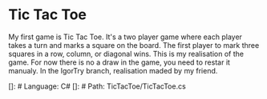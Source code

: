 # Tic Tac Toe
My first game is Tic Tac Toe. It's a two player game where each player takes a turn and marks a square on the board. The first player to mark three squares in a row, column, or diagonal wins.
This is my realisation of the game. For now there is no a draw in the game, you need to restar it manualy.
In the IgorTry branch, realisation maded by my friend.

[]: # Language: C#
[]: # Path: TicTacToe/TicTacToe.cs

